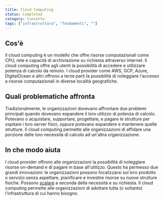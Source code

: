 ```yaml
---
title: Cloud Computing
status: Completed
category: Concetto
tags: ["infrastruttura", "fondamenti", ""]
---
```


## Cos'è

Il cloud computing è un modello che offre risorse computazionali come CPU, rete e capacità di archiviazione su richiesta attraverso internet.
Il cloud computing offre agli utenti la possibilità di accedere e utilizzare potenza di calcolo da remoto.
I cloud provider come AWS, GCP, Azure, DigitalOcean e altri offrono a terze parti la possibilità di noleggiare l'accesso a risorse computazionali in diverse località geografiche.

## Quali problematiche affronta

Tradizionalmente, le organizzazioni dovevano affrontare due problemi principali quando dovevano espandere il loro utilizzo di potenza di calcolo.
Potevano o acquistare, supportare, progettare, e pagare le strutture per ospitare i loro server fisici, oppure potevano espandere e mantenere quelle strutture.
Il cloud computing permette alle organizzazioni di affidare una porzione delle loro necessità di calcolo ad un'altra organizzazione.

## In che modo aiuta

I cloud provider offrono alle organizzazioni la possibilità di noleggiare risorse on-demand e di pagare in base all'utilizzo.
Questo ha permesso due grandi innovazioni: le organizzazioni possono focalizzarsi sul loro prodotto o servizio senza aspettare, pianificare e investire risorse su nuove strutture fisiche. Possono [scalare](/it/scalability/) a seconda della necessità e su richiesta.
Il cloud computing permette alle organizzazioni di adottare tutta (o soltanto) l'infrastruttura di cui hanno bisogno.
